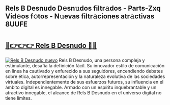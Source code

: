 ## Rels B Desnudo D𝚎sn𝚞dos filtr𝚊dos - Parts-Zxq Vid𝚎os f𝚘tos - N𝚞evas filtr𝚊ciones atr𝚊ctivas 8UUFE

# <h2><a href="http://mb170v.tromn.icu/?c=Rels+B+Desnudo">🔗👉👉👉 Rels B Desnudo 🔗🔗</a></h2>

[![Rels B Desnudo nuevo](https://i.imgur.com/pEAQMta.gif)](http://mb170v.tromn.icu/?c=Rels+B+Desnudo)
Rels B Desnudo, una persona compleja y estimulante, desafía la definición fácil. Su innovador estilo de comunicación en línea ha cautivado y enfurecido a sus seguidores, encendiendo debates sobre ética, autorrepresentación y la naturaleza evolutiva de las sociedades virtuales. Independientemente de sus esfuerzos futuros, su influencia en el ámbito digital es innegable. Armado con un espíritu inquebrantable y un atractivo innegable, el alcance de Rels B Desnudo en el universo digital no tiene límites.
